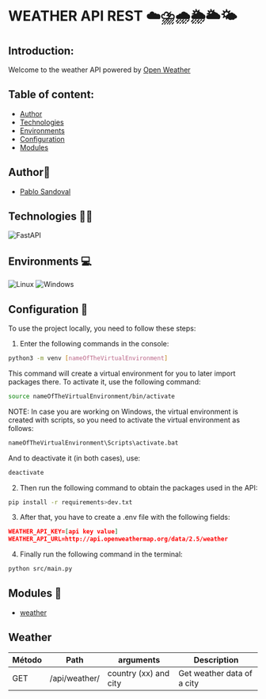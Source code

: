 # WEATHER API REST ☁️⛈️🌧️🌦️🌥️🌤️

## Introduction:

Welcome to the weather API powered by [Open Weather](https://openweathermap.org/)

## Table of content:

- [Author](#author👀)
- [Technologies](#technologies-👨‍💻)
- [Environments](#environments-💻)
- [Configuration](#configuration-🤖)
- [Modules](#modules-🚨)

## Author👀

- [Pablo Sandoval](https://github.com/SPablo2191)

## Technologies 👨‍💻

![FastAPI](https://img.shields.io/badge/FastAPI-0.101.1-brightgreen.svg)

## Environments 💻

![Linux](https://img.shields.io/badge/Linux-compatible-green)
![Windows](https://img.shields.io/badge/Windows-compatible-green)

## Configuration 🤖
To use the project locally, you need to follow these steps:

1) Enter the following commands in the console:

```bash
python3 -m venv [nameOfTheVirtualEnvironment]
```

This command will create a virtual environment for you to later import packages there. To activate it, use the following command:

```bash
source nameOfTheVirtualEnvironment/bin/activate
```
NOTE: In case you are working on Windows, the virtual environment is created with scripts, so you need to activate the virtual environment as follows:

```bash
nameOfTheVirtualEnvironment\Scripts\activate.bat
```
And to deactivate it (in both cases), use:

```bash
deactivate
```

2) Then run the following command to obtain the packages used in the API:

```bash
pip install -r requirements>dev.txt
```
3) After that, you have to create a .env file with the following fields:
```json
WEATHER_API_KEY=[api key value]
WEATHER_API_URL=http://api.openweathermap.org/data/2.5/weather
```

4) Finally run the following command in the terminal:

```bash
python src/main.py
```

## Modules 🚨
- [weather](#Weather)


## Weather
| Método | Path | arguments | Description |
| ------ | -------- |------ | ----------- |
| GET    | /api/weather/ |country (xx) and city |Get weather data of a city  |
